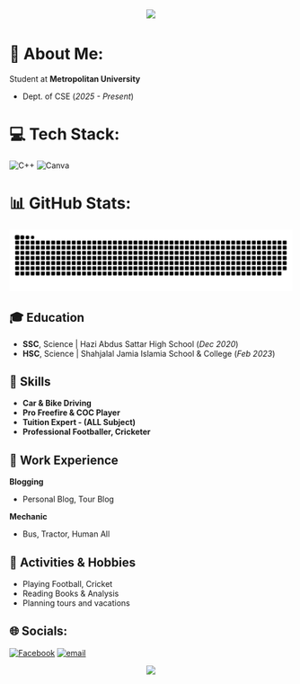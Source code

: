 <h1 align="center">
    <img src="https://readme-typing-svg.herokuapp.com/?font=Righteous&size=35&center=true&vCenter=true&repeat=false&width=500&height=70&duration=4000&lines=Hi+There!+👋;+I'm+JISAN;" />
</h1>

# 💫 About Me:
Student at **Metropolitan University**
- Dept. of CSE (_2025 - Present_)

# 💻 Tech Stack:
![C++](https://img.shields.io/badge/c++-%2300599C.svg?style=for-the-badge&logo=c%2B%2B&logoColor=white) ![Canva](https://img.shields.io/badge/Canva-%2300C4CC.svg?style=for-the-badge&logo=Canva&logoColor=white)

# 📊 GitHub Stats:
![](https://raw.githubusercontent.com/abjisan/abjisan.github.io/refs/heads/main/assets/img/snake.svg)<br/>

## 🎓 Education
- **SSC**, Science | Hazi Abdus Sattar High School (_Dec 2020_)								       		
- **HSC**, Science | Shahjalal Jamia Islamia School & College (_Feb 2023_)	 			        		

## 🎯 Skills
- **Car & Bike Driving**
- **Pro Freefire & COC Player**
- **Tuition Expert - (ALL Subject)**
- **Professional Footballer, Cricketer**

## 📝 Work Experience
**Blogging**
-  Personal Blog, Tour Blog

**Mechanic**
-  Bus, Tractor, Human All

## 🏅 Activities & Hobbies
- Playing Football, Cricket
- Reading Books & Analysis
- Planning tours and vacations

## 🌐 Socials:
[![Facebook](https://img.shields.io/badge/Facebook-%231877F2.svg?logo=Facebook&logoColor=white)](https://facebook.com/jisan.29) [![email](https://img.shields.io/badge/Email-D14836?logo=gmail&logoColor=white)](mailto:abajisan@gmail.com)

<div align="center">
  <img src="https://visitor-badge.laobi.icu/badge?page_id=abjisan.abjisan&"  />
</div>
